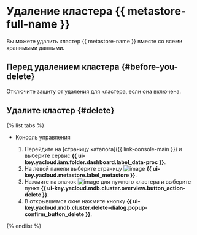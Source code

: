 # Удаление кластера {{ metastore-full-name }}

Вы можете удалить кластер {{ metastore-name }} вместе со всеми хранимыми данными.

## Перед удалением кластера {#before-you-delete}

Отключите защиту от удаления для кластера, если она включена.

## Удалите кластер {#delete}

{% list tabs %}

- Консоль управления

    1. Перейдите на [страницу каталога]({{ link-console-main }}) и выберите сервис **{{ ui-key.yacloud.iam.folder.dashboard.label_data-proc }}**.
    1. На левой панели выберите страницу ![image](../../../_assets/data-proc/metastore.svg) **{{ ui-key.yacloud.metastore.label_metastore }}**.
    1. Нажмите на значок ![image](../../../_assets/options.svg) для нужного кластера и выберите пункт **{{ ui-key.yacloud.mdb.cluster.overview.button_action-delete }}**.
    1. В открывшемся окне нажмите кнопку **{{ ui-key.yacloud.mdb.cluster.delete-dialog.popup-confirm_button_delete }}**.

{% endlist %}
